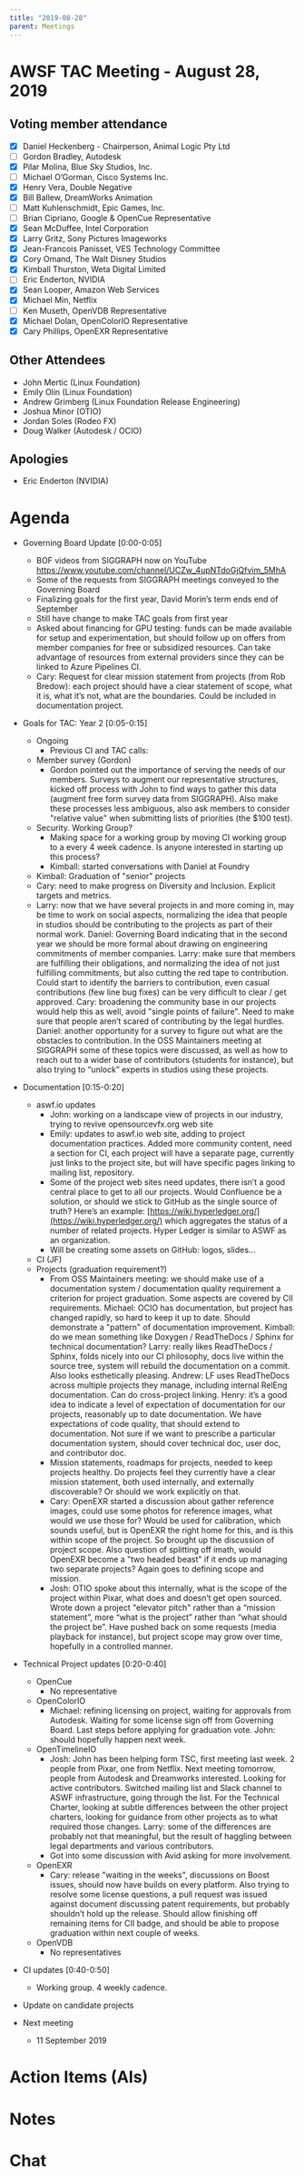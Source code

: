 ```yaml
---
title: "2019-08-28"
parent: Meetings
---
```

# **AWSF TAC Meeting - August 28, 2019**

## Voting member attendance

* [x] Daniel Heckenberg - Chairperson, Animal Logic Pty Ltd
* [ ] Gordon Bradley, Autodesk
* [x] Pilar Molina, Blue Sky Studios, Inc.
* [ ] Michael O’Gorman, Cisco Systems Inc.
* [x] Henry Vera, Double Negative
* [x] Bill Ballew, DreamWorks Animation
* [ ] Matt Kuhlenschmidt, Epic Games, Inc.
* [ ] Brian Cipriano, Google & OpenCue Representative
* [x] Sean McDuffee, Intel Corporation
* [x] Larry Gritz, Sony Pictures Imageworks
* [x] Jean-Francois Panisset, VES Technology Committee
* [x] Cory Omand, The Walt Disney Studios
* [x] Kimball Thurston, Weta Digital Limited
* [ ] Eric Enderton, NVIDIA
* [x] Sean Looper, Amazon Web Services
* [x] Michael Min, Netflix
* [ ] Ken Museth, OpenVDB Representative
* [x] Michael Dolan, OpenColorIO Representative
* [x] Cary Phillips, OpenEXR Representative

## Other Attendees

* John Mertic (Linux Foundation)
* Emily Olin (Linux Foundation)
* Andrew Grimberg (Linux Foundation Release Engineering)
* Joshua Minor (OTIO)
* Jordan Soles (Rodeo FX)
* Doug Walker (Autodesk / OCIO)

## Apologies

* Eric Enderton (NVIDIA)

# **Agenda**

* Governing Board Update [0:00-0:05]
    * BOF videos from SIGGRAPH now on YouTube https://www.youtube.com/channel/UCZw_4upNTdoGjQfvim_5MhA
    * Some of the requests from SIGGRAPH meetings conveyed to the Governing Board
    * Finalizing goals for the first year, David Morin’s term ends end of September
    * Still have change to make TAC goals from first year
    * Asked about financing for GPU testing: funds can be made available for setup and experimentation, but should follow up on offers from member companies for free or subsidized resources. Can take advantage of resources from external providers since they can be linked to Azure Pipelines CI.
    * Cary: Request for clear mission statement from projects (from Rob Bredow): each project should have a clear statement of scope, what it is, what it’s not, what are the boundaries. Could be included in documentation project.

* Goals for TAC: Year 2 [0:05-0:15]
    * Ongoing
        * Previous CI and TAC calls: 
    * Member survey (Gordon)
        * Gordon pointed out the importance of serving the needs of our members. Surveys to augment our representative structures, kicked off process with John to find ways to gather this data (augment free form survey data from SIGGRAPH). Also make these processes less ambiguous, also ask members to consider "relative value" when submitting lists of priorities (the $100 test).
    * Security. Working Group?
        * Making space for a working group by moving CI working group to a every 4 week cadence. Is anyone interested in starting up this process?
        * Kimball: started conversations with Daniel at Foundry
    * Kimball: Graduation of "senior" projects
    * Cary: need to make progress on Diversity and Inclusion. Explicit targets and metrics.
    * Larry: now that we have several projects in and more coming in, may be time to work on social aspects, normalizing the idea that people in studios should be contributing to the projects as part of their normal work. Daniel: Governing Board indicating that in the second year we should be more formal about drawing on engineering commitments of member companies. Larry: make sure that members are fulfilling their obligations, and normalizing the idea of not just fulfilling commitments, but also cutting the red tape to contribution. Could start to identify the barriers to contribution, even casual contributions (few line bug fixes) can be very difficult to clear / get approved. Cary: broadening the community base in our projects would help this as well, avoid "single points of failure". Need to make sure that people aren’t scared of contributing by the legal hurdles. Daniel: another opportunity for a survey to figure out what are the obstacles to contribution. In the OSS Maintainers meeting at SIGGRAPH some of these topics were discussed, as well as how to reach out to a wider base of contributors (students for instance), but also trying to “unlock” experts in studios using these projects.

* Documentation [0:15-0:20]
    * aswf.io updates
        * John: working on a landscape view of projects in our industry, trying to revive opensourcevfx.org web site
        * Emily: updates to aswf.io web site, adding to project documentation practices. Added more community content, need a section for CI, each project will have a separate page, currently just links to the project site, but will have specific pages linking to mailing list, repository.
        * Some of the project web sites need updates, there isn’t a good central place to get to all our projects. Would Confluence be a solution, or should we stick to GitHub as the single source of truth? Here’s an example: [https://wiki.hyperledger.org/](https://wiki.hyperledger.org/) which aggregates the status of a number of related projects. Hyper Ledger is similar to ASWF as an organization.
        * Will be creating some assets on GitHub: logos, slides...
    * CI (JF)
    * Projects (graduation requirement?)
        * From OSS Maintainers meeting: we should make use of a documentation system / documentation quality requirement a criterion for project graduation. Some aspects are covered by CII requirements. Michael: OCIO has documentation, but project has changed rapidly, so hard to keep it up to date. Should demonstrate a "pattern" of documentation improvement. Kimball: do we mean something like Doxygen / ReadTheDocs / Sphinx for technical documentation? Larry: really likes ReadTheDocs / Sphinx, folds nicely into our CI philosophy, docs live within the source tree, system will rebuild the documentation on a commit. Also looks esthetically pleasing. Andrew: LF uses ReadTheDocs across multiple projects they manage, including internal RelEng documentation. Can do cross-project linking. Henry: it’s a good idea to indicate a level of expectation of documentation for our projects, reasonably up to date documentation. We have expectations of code quality, that should extend to documentation. Not sure if we want to prescribe a particular documentation system, should cover technical doc, user doc, and contributor doc.
        * Mission statements, roadmaps for projects, needed to keep projects healthy. Do projects feel they currently have a clear mission statement, both used internally, and externally discoverable? Or should we work explicitly on that. 
        * Cary: OpenEXR started a discussion about gather reference images, could use some photos for reference images, what would we use those for? Would be used for calibration, which sounds useful, but is OpenEXR the right home for this, and is this within scope of the project. So brought up the discussion of project scope. Also question of splitting off imath, would OpenEXR become a "two headed beast" if it ends up managing two separate projects? Again goes to defining scope and mission.
        * Josh: OTIO spoke about this internally, what is the scope of the project within Pixar, what does and doesn’t get open sourced. Wrote down a project "elevator pitch" rather than a “mission statement”, more “what is the project” rather than “what should the project be”. Have pushed back on some requests (media playback for instance), but project scope may grow over time, hopefully in a controlled manner.

* Technical Project updates [0:20-0:40]
    * OpenCue
        * No representative
    * OpenColorIO
        * Michael: refining licensing on project, waiting for approvals from Autodesk. Waiting for some license sign off from Governing Board. Last steps before applying for graduation vote. John: should hopefully happen next week.
    * OpenTimelineIO
        * Josh: John has been helping form TSC, first meeting last week. 2 people from Pixar, one from Netflix. Next meeting tomorrow, people from Autodesk and Dreamworks interested. Looking for active contributors. Switched mailing list and Slack channel to ASWF infrastructure, going through the list. For the Technical Charter, looking at subtle differences between the other project charters, looking for guidance from other projects as to what required those changes. Larry: some of the differences are probably not that meaningful, but the result of haggling between legal departments and various contributors.
        * Got into some discussion with Avid asking for more involvement.
    * OpenEXR
        * Cary: release "waiting in the weeks", discussions on Boost issues, should now have builds on every platform. Also trying to resolve some license questions, a pull request was issued against document discussing patent requirements, but probably shouldn’t hold up the release. Should allow finishing off remaining items for CII badge, and should be able to propose graduation within next couple of weeks.
    * OpenVDB
        * No representatives

* CI updates [0:40-0:50]
    * Working group. 4 weekly cadence.

* Update on candidate projects

* Next meeting
    * 11 September 2019

# **Action Items (AIs)**

# **Notes**

# **Chat**

